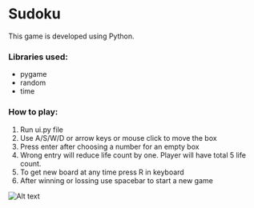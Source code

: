 # Sudoku

This game is developed using Python.

### Libraries used:
* pygame
* random
* time

### How to play:
1. Run ui.py file
2. Use A/S/W/D or arrow keys or mouse click to move the box
3. Press enter after choosing a number for an empty box
4. Wrong entry will reduce life count by one. Player will have total 5 life count.
5. To get new board at any time press R in keyboard
6. After winning or lossing use spacebar to start a new game

![Alt text](https://user-images.githubusercontent.com/30416024/106380918-6ba69900-63db-11eb-9268-78c3f9e58adc.png)
